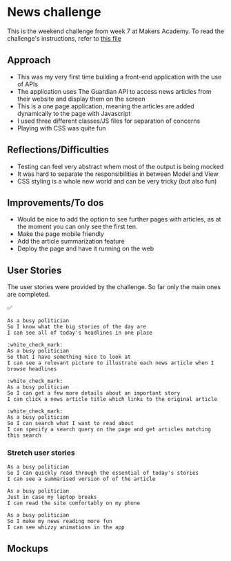 # News challenge

This is the weekend challenge from week 7 at Makers Academy. To read the challenge's instructions, refer to [this file](CHALLENGE.md)

## Approach

* This was my very first time building a front-end application with the use of APIs
* The application uses The Guardian API to access news articles from their website and display them on the screen
* This is a one page application, meaning the articles are added dynamically to the page with Javascript
* I used three different classes/JS files for separation of concerns
* Playing with CSS was quite fun

## Reflections/Difficulties 

* Testing can feel very abstract whem most of the output is being mocked
* It was hard to separate the responsibilities in between Model and View
* CSS styling is a whole new world and can be very tricky (but also fun)

## Improvements/To dos

* Would be nice to add the option to see further pages with articles, as at the moment you can only see the first ten.
* Make the page mobile friendly
* Add the article summarization feature
* Deploy the page and have it running on the web

## User Stories

The user stories were provided by the challenge. So far only the main ones are completed.

:white_check_mark:
```
As a busy politician
So I know what the big stories of the day are
I can see all of today's headlines in one place
```

```
:white_check_mark:
As a busy politician
So that I have something nice to look at
I can see a relevant picture to illustrate each news article when I browse headlines
```

```
:white_check_mark:
As a busy politician
So I can get a few more details about an important story
I can click a news article title which links to the original article
```

```
:white_check_mark:
As a busy politician
So I can search what I want to read about
I can specify a search query on the page and get articles matching this search
```

### Stretch user stories

```
As a busy politician
So I can quickly read through the essential of today's stories
I can see a summarised version of of the article 
```

```
As a busy politician
Just in case my laptop breaks
I can read the site comfortably on my phone
```

```
As a busy politician
So I make my news reading more fun
I can see whizzy animations in the app
```

## Mockups

